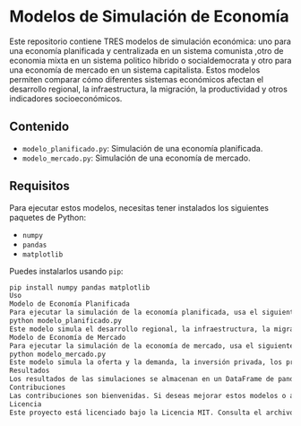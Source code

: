 # Modelos de Simulación de Economía

Este repositorio contiene TRES modelos de simulación económica: uno para una economía planificada y centralizada en un sistema comunista ,otro de economia mixta en un sistema politico hibrido o socialdemocrata y otro para una economía de mercado en un sistema capitalista. Estos modelos permiten comparar cómo diferentes sistemas económicos afectan el desarrollo regional, la infraestructura, la migración, la productividad y otros indicadores socioeconómicos.

## Contenido

- `modelo_planificado.py`: Simulación de una economía planificada.
- `modelo_mercado.py`: Simulación de una economía de mercado.

## Requisitos

Para ejecutar estos modelos, necesitas tener instalados los siguientes paquetes de Python:

- `numpy`
- `pandas`
- `matplotlib`

Puedes instalarlos usando `pip`:

```sh
pip install numpy pandas matplotlib
Uso
Modelo de Economía Planificada
Para ejecutar la simulación de la economía planificada, usa el siguiente comando:
python modelo_planificado.py
Este modelo simula el desarrollo regional, la infraestructura, la migración interna, la productividad y otros indicadores en una economía planificada.
Modelo de Economía de Mercado
Para ejecutar la simulación de la economía de mercado, usa el siguiente comando:
python modelo_mercado.py
Este modelo simula la oferta y la demanda, la inversión privada, los precios y la producción en una economía de mercado.
Resultados
Los resultados de las simulaciones se almacenan en un DataFrame de pandas y se visualizan mediante gráficos. Cada modelo genera gráficos que muestran la evolución de diferentes indicadores a lo largo del tiempo.
Contribuciones
Las contribuciones son bienvenidas. Si deseas mejorar estos modelos o agregar nuevas funcionalidades, por favor, abre un issue o envía un pull request.
Licencia
Este proyecto está licenciado bajo la Licencia MIT. Consulta el archivo LICENSE para más detalles.


